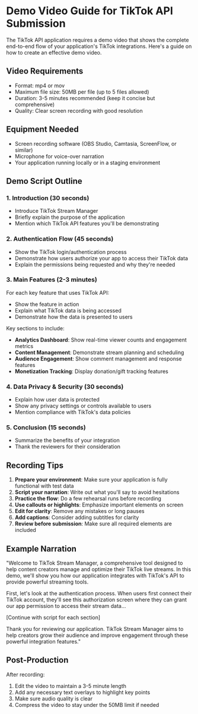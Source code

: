 # Demo Video Guide for TikTok API Submission

The TikTok API application requires a demo video that shows the complete end-to-end flow of your application's TikTok integrations. Here's a guide on how to create an effective demo video.

## Video Requirements

- Format: mp4 or mov
- Maximum file size: 50MB per file (up to 5 files allowed)
- Duration: 3-5 minutes recommended (keep it concise but comprehensive)
- Quality: Clear screen recording with good resolution

## Equipment Needed

- Screen recording software (OBS Studio, Camtasia, ScreenFlow, or similar)
- Microphone for voice-over narration
- Your application running locally or in a staging environment

## Demo Script Outline

### 1. Introduction (30 seconds)

- Introduce TikTok Stream Manager
- Briefly explain the purpose of the application
- Mention which TikTok API features you'll be demonstrating

### 2. Authentication Flow (45 seconds)

- Show the TikTok login/authentication process
- Demonstrate how users authorize your app to access their TikTok data
- Explain the permissions being requested and why they're needed

### 3. Main Features (2-3 minutes)

For each key feature that uses TikTok API:

- Show the feature in action
- Explain what TikTok data is being accessed
- Demonstrate how the data is presented to users

Key sections to include:

- **Analytics Dashboard**: Show real-time viewer counts and engagement metrics
- **Content Management**: Demonstrate stream planning and scheduling
- **Audience Engagement**: Show comment management and response features
- **Monetization Tracking**: Display donation/gift tracking features

### 4. Data Privacy & Security (30 seconds)

- Explain how user data is protected
- Show any privacy settings or controls available to users
- Mention compliance with TikTok's data policies

### 5. Conclusion (15 seconds)

- Summarize the benefits of your integration
- Thank the reviewers for their consideration

## Recording Tips

1. **Prepare your environment**: Make sure your application is fully functional with test data
2. **Script your narration**: Write out what you'll say to avoid hesitations
3. **Practice the flow**: Do a few rehearsal runs before recording
4. **Use callouts or highlights**: Emphasize important elements on screen
5. **Edit for clarity**: Remove any mistakes or long pauses
6. **Add captions**: Consider adding subtitles for clarity
7. **Review before submission**: Make sure all required elements are included

## Example Narration

"Welcome to TikTok Stream Manager, a comprehensive tool designed to help content creators manage and optimize their TikTok live streams. In this demo, we'll show you how our application integrates with TikTok's API to provide powerful streaming tools.

First, let's look at the authentication process. When users first connect their TikTok account, they'll see this authorization screen where they can grant our app permission to access their stream data...

[Continue with script for each section]

Thank you for reviewing our application. TikTok Stream Manager aims to help creators grow their audience and improve engagement through these powerful integration features."

## Post-Production

After recording:

1. Edit the video to maintain a 3-5 minute length
2. Add any necessary text overlays to highlight key points
3. Make sure audio quality is clear
4. Compress the video to stay under the 50MB limit if needed
